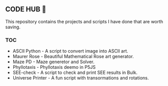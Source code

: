 ## CODE HUB :date:

This repository contains the projects and scripts I have done that are worth saving.

### TOC 
- ASCII Python - A script to convert image into ASCII art.
- Maurer Rose - Beautiful Mathematical Rose art generator.
- Maze PD - Maze generetor and Solver.
-  Phyllotaxis - Phyllotaxis deemo in P5JS
-  SEE-check - A script to check and print SEE results in Bulk.
- Universe Printer - A fun script with transormations and rotations.
